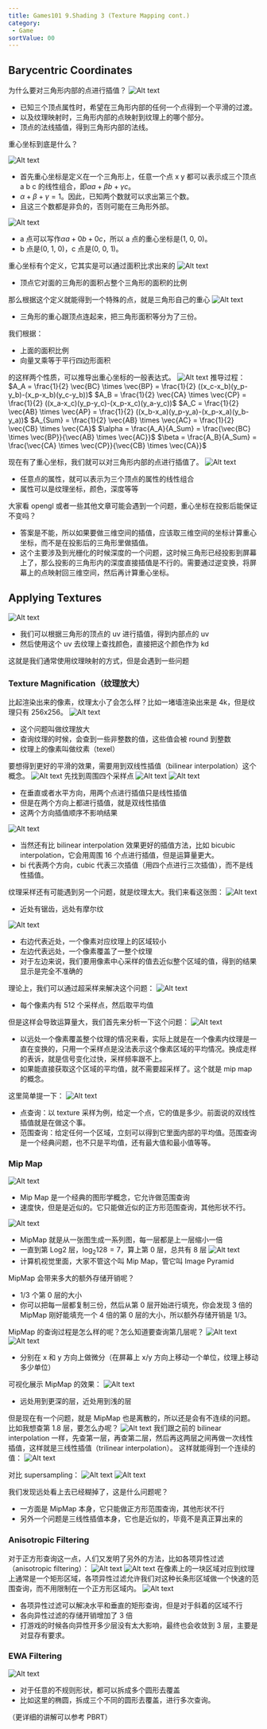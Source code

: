 ```yaml
---
title: Games101 9.Shading 3 (Texture Mapping cont.)
category:
 - Game
sortValue: 00
---
```


## Barycentric Coordinates

为什么要对三角形内部的点进行插值？
![Alt text](image.png)

- 已知三个顶点属性时，希望在三角形内部的任何一个点得到一个平滑的过渡。
- 以及纹理映射时，三角形内部的点映射到纹理上的哪个部分。
- 顶点的法线插值，得到三角形内部的法线。

重心坐标到底是什么？

![Alt text](image-1.png)

- 首先重心坐标是定义在一个三角形上，任意一个点 x y 都可以表示成三个顶点 a b c 的线性组合，即$\alpha a + \beta b + \gamma c$。
- $\alpha + \beta + \gamma = 1$。因此，已知两个数就可以求出第三个数。
- 且这三个数都是非负的，否则可能在三角形外部。

![Alt text](image-2.png)

- a 点可以写作$\alpha a + 0b + 0c$，所以 a 点的重心坐标是(1, 0, 0)。
- b 点是(0, 1, 0)，c 点是(0, 0, 1)。

重心坐标有个定义，它其实是可以通过面积比求出来的
![Alt text](image-3.png)

- 顶点它对面的三角形的面积占整个三角形的面积的比例

那么根据这个定义就能得到一个特殊的点，就是三角形自己的重心
![Alt text](image-4.png)

- 三角形的重心跟顶点连起来，把三角形面积等分为了三份。

我们根据：

- 上面的面积比例
- 向量叉乘等于平行四边形面积

的这样两个性质，可以推导出重心坐标的一般表达式。
![Alt text](image-5.png)
推导过程：
$A_A = \frac{1}{2} \vec{BC} \times \vec{BP} = \frac{1}{2} ((x_c-x_b)(y_p-y_b)-(x_p-x_b)(y_c-y_b))$
$A_B = \frac{1}{2} \vec{CA} \times \vec{CP} = \frac{1}{2} ((x_a-x_c)(y_p-y_c)-(x_p-x_c)(y_a-y_c))$
$A_C = \frac{1}{2} \vec{AB} \times \vec{AP} = \frac{1}{2} ((x_b-x_a)(y_p-y_a)-(x_p-x_a)(y_b-y_a))$
$A_{Sum} = \frac{1}{2} \vec{AB} \times \vec{AC} = \frac{1}{2} \vec{CB} \times \vec{CA}$
$\alpha = \frac{A_A}{A_Sum} = \frac{\vec{BC} \times \vec{BP}}{\vec{AB} \times \vec{AC}}$
$\beta = \frac{A_B}{A_Sum} = \frac{\vec{CA} \times \vec{CP}}{\vec{CB} \times \vec{CA}}$

现在有了重心坐标，我们就可以对三角形内部的点进行插值了。
![Alt text](image-6.png)

- 任意点的属性，就可以表示为三个顶点的属性的线性组合
- 属性可以是纹理坐标，颜色，深度等等

大家看 opengl 或者一些其他文章可能会遇到一个问题，重心坐标在投影后能保证不变吗？

- 答案是不能，所以如果要做三维空间的插值，应该取三维空间的坐标计算重心坐标，而不是在投影后的三角形里做插值。
- 这个主要涉及到光栅化的时候深度的一个问题，这时候三角形已经投影到屏幕上了，那么投影的三角形内的深度直接插值是不行的。需要通过逆变换，将屏幕上的点映射回三维空间，然后再计算重心坐标。

## Applying Textures

![Alt text](image-7.png)

- 我们可以根据三角形的顶点的 uv 进行插值，得到内部点的 uv
- 然后使用这个 uv 去纹理上查找颜色，直接把这个颜色作为 kd

这就是我们通常使用纹理映射的方式，但是会遇到一些问题

### Texture Magnification（纹理放大）

比起渲染出来的像素，纹理太小了会怎么样？比如一堵墙渲染出来是 4k，但是纹理只有 256x256。
![Alt text](image-8.png)

- 这个问题叫做纹理放大
- 查询纹理的时候，会查到一些非整数的值，这些值会被 round 到整数
- 纹理上的像素叫做纹素（texel）

要想得到更好的平滑的效果，需要用到双线性插值（bilinear interpolation）这个概念。
![Alt text](image-9.png)
先找到周围四个采样点
![Alt text](image-10.png)
![Alt text](image-11.png)

- 在垂直或者水平方向，用两个点进行插值只是线性插值
- 但是在两个方向上都进行插值，就是双线性插值
- 这两个方向插值顺序不影响结果

![Alt text](image-12.png)

- 当然还有比 bilinear interpolation 效果更好的插值方法，比如 bicubic interpolation，它会用周围 16 个点进行插值，但是运算量更大。
- bi 代表两个方向，cubic 代表三次插值（用四个点进行三次插值），而不是线性插值。

纹理采样还有可能遇到另一个问题，就是纹理太大。我们来看这张图：
![Alt text](image-13.png)

- 近处有锯齿，远处有摩尔纹

![Alt text](image-14.png)

- 右边代表近处，一个像素对应纹理上的区域较小
- 左边代表远处，一个像素覆盖了一整个纹理
- 对于左边来说，我们要用像素中心采样的值去近似整个区域的值，得到的结果显示是完全不准确的

理论上，我们可以通过超采样来解决这个问题：
![Alt text](image-15.png)

- 每个像素内有 512 个采样点，然后取平均值

但是这样会导致运算量大，我们首先来分析一下这个问题：
![Alt text](image-16.png)

- 以远处一个像素覆盖整个纹理的情况来看，实际上就是在一个像素内纹理是一直在变换的，只用一个采样点是没法表示这个像素区域的平均情况。换成走样的表诉，就是信号变化过快，采样频率跟不上。
- 如果能直接获取这个区域的平均值，就不需要超采样了。这个就是 mip map 的概念。

这里简单提一下：
![Alt text](image-17.png)

- 点查询：以 texture 采样为例，给定一个点，它的值是多少。前面说的双线性插值就是在做这个事。
- 范围查询：给定任何一个区域，立刻可以得到它里面内部的平均值。范围查询是一个经典问题，也不只是平均值，还有最大值和最小值等等。

### Mip Map

![Alt text](image-18.png)

- Mip Map 是一个经典的图形学概念，它允许做范围查询
- 速度快，但是是近似的。它只能做近似的正方形范围查询，其他形状不行。

![Alt text](image-19.png)

- MipMap 就是从一张图生成一系列图，每一层都是上一层缩小一倍
- 一直到第 Log2 层，$\log_2{128} = 7$，算上第 0 层，总共有 8 层
  ![Alt text](image-20.png)
- 计算机视觉里面，大家不管这个叫 Mip Map，管它叫 Image Pyramid

MipMap 会带来多大的额外存储开销呢？

- 1/3 个第 0 层的大小
- 你可以把每一层都复制三份，然后从第 0 层开始进行填充，你会发现 3 倍的 MipMap 刚好能填充一个 4 倍的第 0 层的大小，所以额外存储开销是 1/3。

MipMap 的查询过程是怎么样的呢？怎么知道要查询第几层呢？
![Alt text](image-21.png)
![Alt text](image-22.png)

- 分别在 x 和 y 方向上做微分（在屏幕上 x/y 方向上移动一个单位，纹理上移动多少单位）

可视化展示 MipMap 的效果：
![Alt text](image-23.png)

- 远处用到更深的层，近处用到浅的层

但是现在有一个问题，就是 MipMap 也是离散的，所以还是会有不连续的问题。比如我想查第 1.8 层，要怎么办呢？
![Alt text](image-24.png)
我们跟之前的 bilinear interpolation 一样，先查第一层，再查第二层，然后再这两层之间再做一次线性插值，这样就是三线性插值（trilinear interpolation）。
这样就能得到一个连续的值：
![Alt text](image-25.png)

对比 supersampling：
![Alt text](image-26.png)
![Alt text](image-27.png)

我们发现远处看上去已经糊掉了，这是什么问题呢？

- 一方面是 MipMap 本身，它只能做正方形范围查询，其他形状不行
- 另外一个问题是三线性插值本身，它也是近似的，毕竟不是真正算出来的

### Anisotropic Filtering

对于正方形查询这一点，人们又发明了另外的方法，比如各项异性过滤（anisotropic filtering）：
![Alt text](image-28.png)
![Alt text](image-29.png)
在像素上的一块区域对应到纹理上通常是一个矩形区域，各项异性过滤允许我们对这种长条形区域做一个快速的范围查询，而不用限制在一个正方形区域内。
![Alt text](image-30.png)

- 各项异性过滤可以解决水平和垂直的矩形查询，但是对于斜着的区域不行
- 各向异性过滤的存储开销增加了 3 倍
- 打游戏的时候各向异性开多少层没有太大影响，最终也会收敛到 3 层，主要是对显存有要求。

### EWA Filtering

![Alt text](image-31.png)

- 对于任意的不规则形状，都可以拆成多个圆形去覆盖
- 比如这里的椭圆，拆成三个不同的圆形去覆盖，进行多次查询。

（更详细的讲解可以参考 PBRT）

